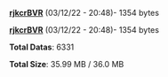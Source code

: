 [**rjkcrBVR**](/data/rjkcrBVR.txt) (03/12/22 - 20:48)- 1354 bytes

[**rjkcrBVR**](/data/rjkcrBVR.txt) (03/12/22 - 20:48)- 1354 bytes

**Total Datas**: 6331

**Total Size**: 35.99 MB / 36.0 MB